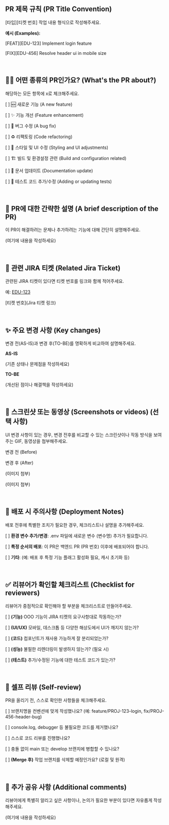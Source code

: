 ## PR 제목 규칙 (PR Title Convention)

[타입][티켓 번호] 작업 내용 형식으로 작성해주세요.

**예시 (Examples):**

[FEAT][EDU-123] Implement login feature

[FIX][EDU-456] Resolve header ui in mobile size

<br>

## 🤷‍♂️ 어떤 종류의 PR인가요? (What's the PR about?)
해당하는 모든 항목에 x로 체크해주세요.

[ ] 🆕 새로운 기능 (A new feature)

[ ] ✨ 기능 개선 (Feature enhancement)

[ ] 🐛 버그 수정 (A bug fix)

[ ] ♻️ 리팩토링 (Code refactoring)

[ ] 🎨 스타일 및 UI 수정 (Styling and UI adjustments)

[ ] 🏗️ 빌드 및 환경설정 관련 (Build and configuration related)

[ ] 📝 문서 업데이트 (Documentation update)

[ ] 🧪 테스트 코드 추가/수정 (Adding or updating tests)

<br>

## 📝 PR에 대한 간략한 설명 (A brief description of the PR)
이 PR이 해결하려는 문제나 추가하려는 기능에 대해 간단히 설명해주세요.

(여기에 내용을 작성하세요)

<br>

## 📌 관련 JIRA 티켓 (Related Jira Ticket)
관련된 JIRA 티켓이 있다면 티켓 번호를 링크와 함께 적어주세요.

예: [EDU-123](https://youthing.atlassian.net/jira/software/projects/EDU/summary)

[티켓 번호](Jira 티켓 링크)

<br>

## ✨ 주요 변경 사항 (Key changes)
변경 전(AS-IS)과 변경 후(TO-BE)를 명확하게 비교하여 설명해주세요.

**AS-IS**

(기존 상태나 문제점을 작성하세요)

**TO-BE**

(개선된 점이나 해결책을 작성하세요)

<br>

## 📸 스크린샷 또는 동영상 (Screenshots or videos) (선택 사항)
UI 변경 사항이 있는 경우, 변경 전후를 비교할 수 있는 스크린샷이나 작동 방식을 보여주는 GIF, 동영상을 첨부해주세요.

변경 전 (Before)

변경 후 (After)

(이미지 첨부)

(이미지 첨부)

<br>

## 🚀 배포 시 주의사항 (Deployment Notes)
배포 전후에 특별한 조치가 필요한 경우, 체크리스트나 설명을 추가해주세요.

[ ] **환경 변수 추가/변경**: .env 파일에 새로운 변수 (변수명) 추가가 필요합니다.

[ ] **특정 순서의 배포**: 이 PR은 백엔드 PR (PR 번호) 이후에 배포되어야 합니다.

[ ] **기타**: (예: 배포 후 특정 기능 플래그 활성화 필요, 캐시 초기화 등)

<br>

## ✅ 리뷰어가 확인할 체크리스트 (Checklist for reviewers)
리뷰어가 중점적으로 확인해야 할 부분을 체크리스트로 만들어주세요.

[ ] **(기능)** OOO 기능이 JIRA 티켓의 요구사항대로 작동하는가?

[ ] **(UI/UX)** 모바일, 데스크톱 등 다양한 해상도에서 UI가 깨지지 않는가?

[ ] **(코드)** 컴포넌트가 재사용 가능하게 잘 분리되었는가?

[ ] **(성능)** 불필한 리렌더링이 발생하지 않는가? (필요 시)

[ ] **(테스트)** 추가/수정된 기능에 대한 테스트 코드가 있는가?

<br>

## 🤚 셀프 리뷰 (Self-review)
PR을 올리기 전, 스스로 확인한 사항들을 체크해주세요.

[ ] 브랜치명을 컨벤션에 맞게 작성했나요? (예: feature/PROJ-123-login, fix/PROJ-456-header-bug)

[ ] console.log, debugger 등 불필요한 코드를 제거했나요?

[ ] 스스로 코드 리뷰를 진행했나요?

[ ] 충돌 없이 main 또는 develop 브랜치에 병합할 수 있나요?

[ ] **(Merge 후)** 작업 브랜치를 삭제할 예정인가요? (로컬 및 원격)

<br>

## 💬 추가 공유 사항 (Additional comments)
리뷰어에게 특별히 알리고 싶은 사항이나, 논의가 필요한 부분이 있다면 자유롭게 작성해주세요.

(여기에 내용을 작성하세요)

